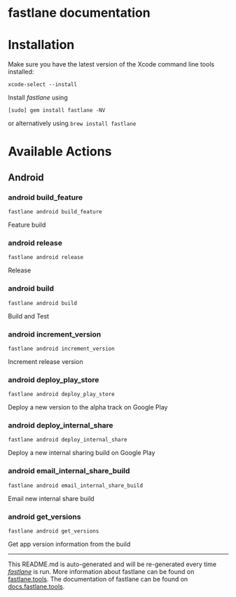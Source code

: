 fastlane documentation
================
# Installation

Make sure you have the latest version of the Xcode command line tools installed:

```
xcode-select --install
```

Install _fastlane_ using
```
[sudo] gem install fastlane -NV
```
or alternatively using `brew install fastlane`

# Available Actions
## Android
### android build_feature
```
fastlane android build_feature
```
Feature build
### android release
```
fastlane android release
```
Release
### android build
```
fastlane android build
```
Build and Test
### android increment_version
```
fastlane android increment_version
```
Increment release version
### android deploy_play_store
```
fastlane android deploy_play_store
```
Deploy a new version to the alpha track on Google Play
### android deploy_internal_share
```
fastlane android deploy_internal_share
```
Deploy a new internal sharing build on Google Play
### android email_internal_share_build
```
fastlane android email_internal_share_build
```
Email new internal share build
### android get_versions
```
fastlane android get_versions
```
Get app version information from the build

----

This README.md is auto-generated and will be re-generated every time [_fastlane_](https://fastlane.tools) is run.
More information about fastlane can be found on [fastlane.tools](https://fastlane.tools).
The documentation of fastlane can be found on [docs.fastlane.tools](https://docs.fastlane.tools).

